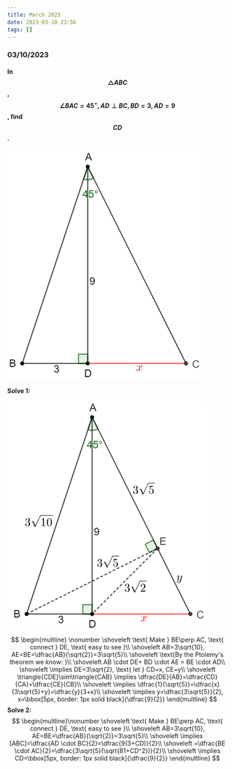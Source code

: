 ```yaml
---
title: March 2023
date: 2023-03-10 23:56
tags: []
---
```


### 03/10/2023

#### In $$\triangle{ABC}$$, $$\angle{BAC}=45^{\circ}, AD \perp BC, BD=3, AD=9$$, find $$CD$$ .

![image-20230411003537950](/assets/images/2023/image-20230411003537950.png)

**Solve 1:**

![image-20230411025426196](/assets/images/2023/image-20230411003339008.png)
$$
\begin{multline} \nonumber
\shoveleft \text{ Make } BE\perp AC, \text{ connect } DE, \text{ easy to see }\\
\shoveleft AB=3\sqrt{10}, AE=BE=\dfrac{AB}{\sqrt{2}}=3\sqrt{5}\\
\shoveleft \text{By the Ptolemy's theorem we know: }\\
\shoveleft AB \cdot DE+ BD \cdot AE = BE \cdot AD\\
\shoveleft \implies DE=3\sqrt{2}, \text{ let } CD=x, CE=y\\
\shoveleft \triangle{CDE}\sim\triangle{CAB} \implies \dfrac{DE}{AB}=\dfrac{CD}{CA}=\dfrac{CE}{CB}\\
\shoveleft \implies \dfrac{1}{\sqrt{5}}=\dfrac{x}{3\sqrt{5}+y}=\dfrac{y}{3+x}\\
\shoveleft \implies y=\dfrac{3\sqrt{5}}{2}, x=\bbox[5px, border: 1px solid black]{\dfrac{9}{2}}
\end{multline}
$$
**Solve 2:**
$$
\begin{multline}\nonumber
\shoveleft \text{ Make } BE\perp AC, \text{ connect } DE, \text{ easy to see }\\
\shoveleft AB=3\sqrt{10}, AE=BE=\dfrac{AB}{\sqrt{2}}=3\sqrt{5}\\
\shoveleft \implies [ABC]=\dfrac{AD \cdot BC}{2}=\dfrac{9(3+CD)}{2}\\
\shoveleft =\dfrac{BE \cdot AC}{2}=\dfrac{3\sqrt{5}(\sqrt{81+CD^2})}{2}\\
\shoveleft \implies CD=\bbox[5px, border: 1px solid black]{\dfrac{9}{2}}
\end{multline}
$$
